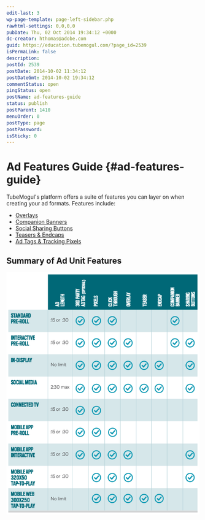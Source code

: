 ```yaml
---
edit-last: 3
wp-page-template: page-left-sidebar.php
rawhtml-settings: 0,0,0,0
pubDate: Thu, 02 Oct 2014 19:34:12 +0000
dc-creator: hthomas@adobe.com
guid: https://education.tubemogul.com/?page_id=2539
isPermaLink: false
description: 
postId: 2539
postDate: 2014-10-02 11:34:12
postDateGmt: 2014-10-02 19:34:12
commentStatus: open
pingStatus: open
postName: ad-features-guide
status: publish
postParent: 1410
menuOrder: 0
postType: page
postPassword: 
isSticky: 0
---
```


# Ad Features Guide {#ad-features-guide}

TubeMogul's platform offers a suite of features you can layer on when creating your ad formats. Features include:

* [Overlays](../../../dsp/execution/ad-unit-setup/overlay.md)
* [Companion Banners](../../../dsp/execution/ad-unit-setup/3rd-party-tracking-adserving/companion-banner.md)
* [Social Sharing Buttons](../../../dsp/execution/ad-unit-setup/sharing-buttons.md)
* [Teasers & Endcaps](ad-features-guide/teasers-endcaps.md)
* [Ad Tags & Tracking Pixels](../../../dsp/execution/ad-unit-setup/3rd-party-tracking-adserving.md)

## Summary of Ad Unit Features

[ ![ad units](assets/ad-units.png)](assets/ad-units.png) 
